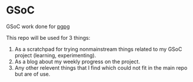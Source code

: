 # GSoC
GSoC work done for [pgpg](https://github.com/easygnupg/pgpg)

This repo will be used for 3 things:
1) As a scratchpad for trying nonmainstream things related to my GSoC project (learning, experimenting).
2) As a blog about my weekly progress on the project.
4) Any other relevent things that I find which could not fit in the main repo but are of use.
